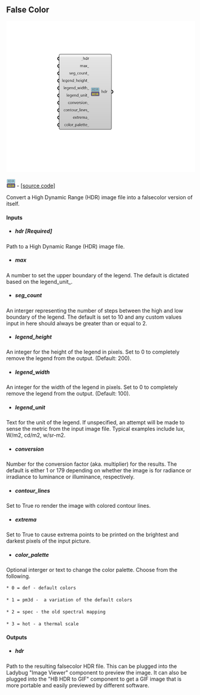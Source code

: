 ## False Color

![](../../images/components/False_Color.png)

![](../../images/icons/False_Color.png) - [[source code]](https://github.com/ladybug-tools/honeybee-grasshopper-radiance/blob/master/honeybee_grasshopper_radiance/src//HB%20False%20Color.py)


Convert a High Dynamic Range (HDR) image file into a falsecolor version of itself. 



#### Inputs
* ##### hdr [Required]
Path to a High Dynamic Range (HDR) image file. 
* ##### max 
A number to set the upper boundary of the legend. The default is dictated based on the legend_unit_. 
* ##### seg_count 
An interger representing the number of steps between the high and low boundary of the legend. The default is set to 10 and any custom values input in here should always be greater than or equal to 2. 
* ##### legend_height 
An integer for the height of the legend in pixels. Set to 0 to completely remove the legend from the output. (Default: 200). 
* ##### legend_width 
An integer for the width of the legend in pixels. Set to 0 to completely remove the legend from the output. (Default: 100). 
* ##### legend_unit 
Text for the unit of the legend. If unspecified, an attempt will be made to sense the metric from the input image file. Typical examples include lux, W/m2, cd/m2, w/sr-m2. 
* ##### conversion 
Number for the conversion factor (aka. multiplier) for the results. The default is either 1 or 179 depending on whether the image is for radiance or irradiance to luminance or illuminance, respectively. 
* ##### contour_lines 
Set to True ro render the image with colored contour lines. 
* ##### extrema 
Set to True to cause extrema points to be printed on the brightest and darkest pixels of the input picture. 
* ##### color_palette 
Optional interger or text to change the color palette. Choose from the following. 

    * 0 = def - default colors

    * 1 = pm3d -  a variation of the default colors

    * 2 = spec - the old spectral mapping

    * 3 = hot - a thermal scale

#### Outputs
* ##### hdr
Path to the resulting falsecolor HDR file. This can be plugged into the Ladybug "Image Viewer" component to preview the image. It can also be plugged into the "HB HDR to GIF" component to get a GIF image that is more portable and easily previewed by different software. 
